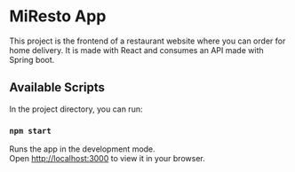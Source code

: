 # MiResto App

This project is the frontend of a restaurant website where you can order for home delivery. It is made with React and consumes an API made with Spring boot.

## Available Scripts

In the project directory, you can run:

### `npm start`

Runs the app in the development mode.\
Open [http://localhost:3000](http://localhost:3000) to view it in your browser.

